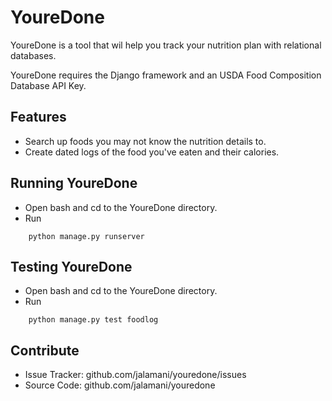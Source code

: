 # YoureDone

YoureDone is a tool that wil help you track your nutrition plan with relational databases.

YoureDone requires the Django framework and an USDA Food Composition Database API Key.


## Features

- Search up foods you may not know the nutrition details to.  
- Create dated logs of the food you've eaten and their calories.

## Running YoureDone

- Open bash and cd to the YoureDone directory.
- Run
```
	python manage.py runserver
```
## Testing YoureDone

- Open bash and cd to the YoureDone directory.
- Run
```
	python manage.py test foodlog
```
## Contribute

- Issue Tracker: github.com/jalamani/youredone/issues
- Source Code: github.com/jalamani/youredone
